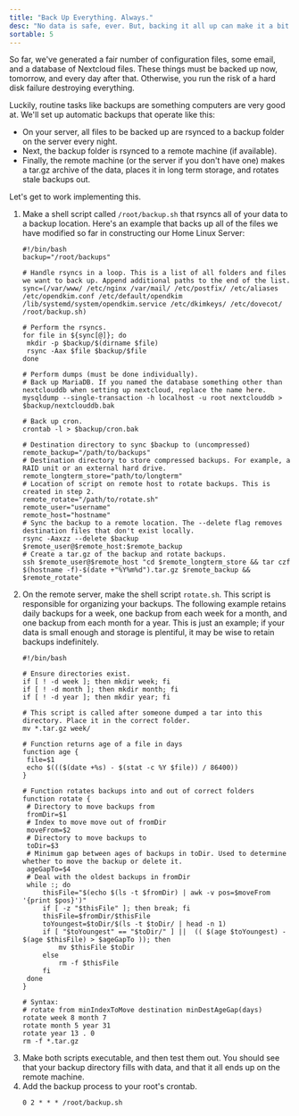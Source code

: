 ```yaml
---
title: "Back Up Everything. Always."
desc: "No data is safe, ever. But, backing it all up can make it a bit less precarious"
sortable: 5
---
```


So far, we've generated a fair number of configuration files, some email, and a database of Nextcloud files. These things must be backed up now, tomorrow, and every day after that. Otherwise, you run the risk of a hard disk failure destroying everything.

Luckily, routine tasks like backups are something computers are very good at. We'll set up automatic backups that operate like this:
 * On your server, all files to be backed up are rsynced to a backup folder on the server every night.
 * Next, the backup folder is rsynced to a remote machine (if available).
 * Finally, the remote machine (or the server if you don't have one) makes a tar.gz archive of the data, places it in long term storage, and rotates stale backups out.

Let's get to work implementing this.
1. Make a shell script called `/root/backup.sh` that rsyncs all of your data to a backup location. Here's an example that backs up all of the files we have modified so far in constructing our Home Linux Server:
   ```
   #!/bin/bash
   backup="/root/backups"
 
   # Handle rsyncs in a loop. This is a list of all folders and files we want to back up. Append additional paths to the end of the list.
   sync=(/var/www/ /etc/nginx /var/mail/ /etc/postfix/ /etc/aliases /etc/opendkim.conf /etc/default/opendkim /lib/systemd/system/opendkim.service /etc/dkimkeys/ /etc/dovecot/ /root/backup.sh)
 	
   # Perform the rsyncs.
   for file in ${sync[@]}; do
   	mkdir -p $backup/$(dirname $file)
   	rsync -Aax $file $backup/$file
   done
 
   # Perform dumps (must be done individually).
   # Back up MariaDB. If you named the database something other than nextclouddb when setting up nextcloud, replace the name here.
   mysqldump --single-transaction -h localhost -u root nextclouddb > $backup/nextclouddb.bak
 	
   # Back up cron.
   crontab -l > $backup/cron.bak
   
   # Destination directory to sync $backup to (uncompressed)
   remote_backup="/path/to/backups"
   # Destination directory to store compressed backups. For example, a RAID unit or an external hard drive.
   remote_longterm_store="path/to/longterm"
   # Location of script on remote host to rotate backups. This is created in step 2.
   remote_rotate="/path/to/rotate.sh"
   remote_user="username"
   remote_host="hostname"
   # Sync the backup to a remote location. The --delete flag removes destination files that don't exist locally.
   rsync -Aaxzz --delete $backup $remote_user@$remote_host:$remote_backup
   # Create a tar.gz of the backup and rotate backups.
   ssh $remote_user@$remote_host "cd $remote_longterm_store && tar czf $(hostname -f)-$(date +"%Y%m%d").tar.gz $remote_backup && $remote_rotate"
   ```
2. On the remote server, make the shell script `rotate.sh`. This script is responsible for organizing your backups. The following example retains daily backups for a week, one backup from each week for a month, and one backup from each month for a year. This is just an example; if your data is small enough and storage is plentiful, it may be wise to retain backups indefinitely.
   ```
   #!/bin/bash

   # Ensure directories exist.
   if [ ! -d week ]; then mkdir week; fi
   if [ ! -d month ]; then mkdir month; fi
   if [ ! -d year ]; then mkdir year; fi

   # This script is called after someone dumped a tar into this directory. Place it in the correct folder.
   mv *.tar.gz week/

   # Function returns age of a file in days
   function age {
   	file=$1
   	echo $((($(date +%s) - $(stat -c %Y $file)) / 86400))
   }

   # Function rotates backups into and out of correct folders
   function rotate {
   	# Directory to move backups from
   	fromDir=$1
   	# Index to move move out of fromDir
   	moveFrom=$2
   	# Directory to move backups to
   	toDir=$3
   	# Minimum gap between ages of backups in toDir. Used to determine whether to move the backup or delete it.
   	ageGapTo=$4
   	# Deal with the oldest backups in fromDir
   	while :; do
   		thisFile="$(echo $(ls -t $fromDir) | awk -v pos=$moveFrom '{print $pos}')"
   		if [ -z "$thisFile" ]; then break; fi
   		thisFile=$fromDir/$thisFile
   		toYoungest=$toDir/$(ls -t $toDir/ | head -n 1)
   		if [ "$toYoungest" == "$toDir/" ] ||  (( $(age $toYoungest) - $(age $thisFile) > $ageGapTo )); then
   			mv $thisFile $toDir
   		else
   			rm -f $thisFile
   		fi
   	done
   }

   # Syntax:
   # rotate from minIndexToMove destination minDestAgeGap(days)
   rotate week 8 month 7
   rotate month 5 year 31
   rotate year 13 . 0
   rm -f *.tar.gz
   ```
3. Make both scripts executable, and then test them out. You should see that your backup directory fills with data, and that it all ends up on the remote machine.
4. Add the backup process to your root's crontab.
   ```
   0 2 * * * /root/backup.sh
   ```
